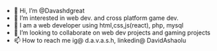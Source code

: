 - 👋 Hi, I’m @Davashdgreat
- 👀 I’m interested in web dev. and cross platform game dev.
- 📝 I am a web developer using html,css,js(react), php, mysql
- 💞️ I’m looking to collaborate on web dev projects and gaming projects
- 📫 How to reach me ig@ d.a.v.a.s.h, linkedin@ DavidAshaolu

<!---
Davashdgreat/Davashdgreat is a ✨ special ✨ repository because its `README.md` (this file) appears on your GitHub profile.
You can click the Preview link to take a look at your changes.
--->
